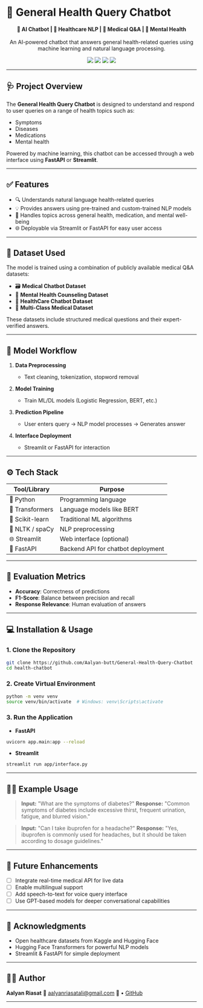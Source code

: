# 🤖 General Health Query Chatbot

<p align="center">
  <b>🧬 AI Chatbot | 🏥 Healthcare NLP | 💊 Medical Q&A | 🧠 Mental Health</b><br><br>
  An AI-powered chatbot that answers general health-related queries using machine learning and natural language processing.
</p>

<p align="center">
  <img src="https://img.shields.io/badge/Python-3.10-blue?logo=python&logoColor=white">
  <img src="https://img.shields.io/badge/Framework-FastAPI%2FStreamlit-orange">
  <img src="https://img.shields.io/badge/NLP-Transformers-brightgreen">
  <img src="https://img.shields.io/badge/Healthcare-AI-red">
</p>

---

## 🩺 Project Overview

The **General Health Query Chatbot** is designed to understand and respond to user queries on a range of health topics such as:

* Symptoms
* Diseases
* Medications
* Mental health

Powered by machine learning, this chatbot can be accessed through a web interface using **FastAPI** or **Streamlit**.

---

## ✅ Features

* 🔍 Understands natural language health-related queries
* 💡 Provides answers using pre-trained and custom-trained NLP models
* 🧠 Handles topics across general health, medication, and mental well-being
* 🌐 Deployable via Streamlit or FastAPI for easy user access

---

## 🧾 Dataset Used

The model is trained using a combination of publicly available medical Q\&A datasets:

* 🗃️ **Medical Chatbot Dataset**
* 🧠 **Mental Health Counseling Dataset**
* 🏥 **HealthCare Chatbot Dataset**
* 🧪 **Multi-Class Medical Dataset**

These datasets include structured medical questions and their expert-verified answers.

---

## 🧠 Model Workflow

1. **Data Preprocessing**

   * Text cleaning, tokenization, stopword removal
2. **Model Training**

   * Train ML/DL models (Logistic Regression, BERT, etc.)
3. **Prediction Pipeline**

   * User enters query → NLP model processes → Generates answer
4. **Interface Deployment**

   * Streamlit or FastAPI for interaction

---

## ⚙️ Tech Stack

| Tool/Library    | Purpose                            |
| --------------- | ---------------------------------- |
| 🐍 Python       | Programming language               |
| 🤗 Transformers | Language models like BERT          |
| 🧪 Scikit-learn | Traditional ML algorithms          |
| 🧹 NLTK / spaCy | NLP preprocessing                  |
| 🌐 Streamlit    | Web interface (optional)           |
| 🚀 FastAPI      | Backend API for chatbot deployment |

---

## 🧪 Evaluation Metrics

* **Accuracy**: Correctness of predictions
* **F1-Score**: Balance between precision and recall
* **Response Relevance**: Human evaluation of answers

---

## 💻 Installation & Usage

### 1. Clone the Repository

```bash
git clone https://github.com/Aalyan-butt/General-Health-Query-Chatbot
cd health-chatbot
```

### 2. Create Virtual Environment

```bash
python -m venv venv
source venv/bin/activate  # Windows: venv\Scripts\activate
```



### 3. Run the Application

* **FastAPI**

```bash
uvicorn app.main:app --reload
```

* **Streamlit**

```bash
streamlit run app/interface.py
```

---

## 🧑‍⚕️ Example Usage

> **Input:** "What are the symptoms of diabetes?"
> **Response:** "Common symptoms of diabetes include excessive thirst, frequent urination, fatigue, and blurred vision."

> **Input:** "Can I take ibuprofen for a headache?"
> **Response:** "Yes, ibuprofen is commonly used for headaches, but it should be taken according to dosage guidelines."

---

## 🚀 Future Enhancements

* [ ] Integrate real-time medical API for live data
* [ ] Enable multilingual support
* [ ] Add speech-to-text for voice query interface
* [ ] Use GPT-based models for deeper conversational capabilities

---



## 🙌 Acknowledgments

* Open healthcare datasets from Kaggle and Hugging Face
* Hugging Face Transformers for powerful NLP models
* Streamlit & FastAPI for simple deployment

---

## 👨‍💻 Author

**Aalyan Riasat**
📧 [aalyanriasatali@gmail.com](mailto:your.email@example.com)
🔗  • [GitHub](https://github.com/Aalyan-butt)

---
